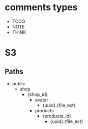 # comments types
+ TODO
+ NOTE
+ THINK

# S3

## Paths

+ public
    + shop
        + {shop_id}
            + avatar
                + {uuid}.{file_ext}
            + products
                + {products_id}
                    + {uuid}.{file_ext} 
                